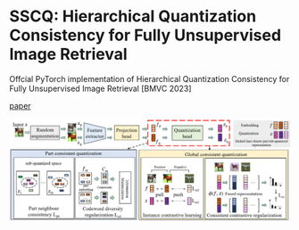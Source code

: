 # SSCQ: Hierarchical Quantization Consistency for Fully Unsupervised Image Retrieval
Offcial PyTorch implementation of Hierarchical Quantization Consistency for Fully Unsupervised Image Retrieval [BMVC 2023]

[paper](https://papers.bmvc2023.org/0215.pdf)  

![overview](docs/overview.png)   
